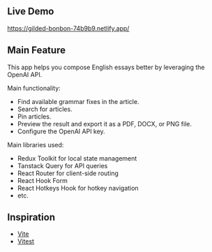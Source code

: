 ## Live Demo

https://gilded-bonbon-74b9b9.netlify.app/

## Main Feature

This app helps you compose English essays better by leveraging the OpenAI API.

Main functionality:

- Find available grammar fixes in the article.
- Search for articles.
- Pin articles.
- Preview the result and export it as a PDF, DOCX, or PNG file.
- Configure the OpenAI API key.

Main libraries used:

- Redux Toolkit for local state management
- Tanstack Query for API queries
- React Router for client-side routing
- React Hook Form
- React Hotkeys Hook for hotkey navigation
- etc.

## Inspiration

- [Vite](https://github.com/vitejs/vite/tree/main/packages/create-vite/template-react)
- [Vitest](https://github.com/vitest-dev/vitest/tree/main/examples/react-testing-lib)
